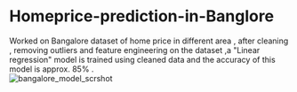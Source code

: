 # Homeprice-prediction-in-Banglore
Worked on Bangalore dataset of home price in different area , after cleaning , removing outliers and feature engineering on the dataset  ,a "Linear regression" model  is trained using cleaned data and the accuracy of this model is approx. 85% .   
![bangalore_model_scrshot](https://user-images.githubusercontent.com/76673150/187530442-0d41da23-6b08-46bb-ba9a-d5a8eb3be6d1.jpg)
